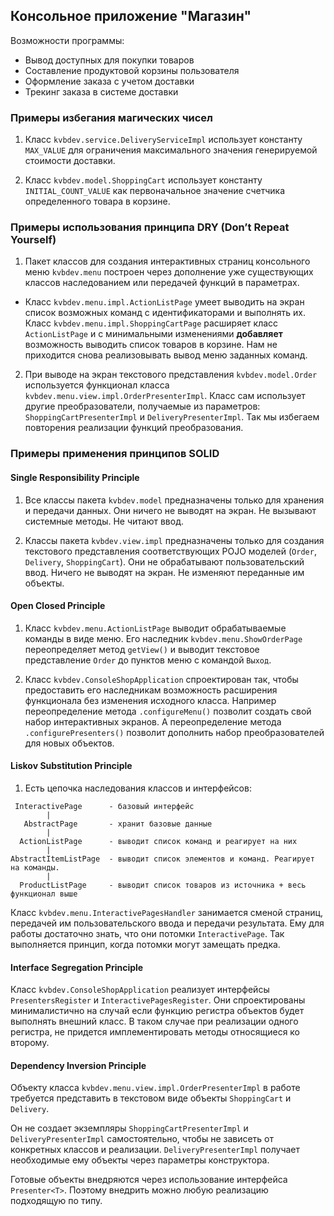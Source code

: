 ﻿## Консольное приложение "Магазин"

Возможности программы:

- Вывод доступных для покупки товаров
- Составление продуктовой корзины пользователя
- Оформление заказа с учетом доставки
- Трекинг заказа в системе доставки

### Примеры избегания магических чисел

1. Класс `kvbdev.service.DeliveryServiceImpl` использует константу `MAX_VALUE` для ограничения максимального значения генерируемой стоимости доставки.

2. Класс `kvbdev.model.ShoppingCart` использует константу `INITIAL_COUNT_VALUE` как первоначальное значение счетчика определенного товара в корзине.

### Примеры использования принципа DRY (Don’t Repeat Yourself)

1. Пакет классов для создания интерактивных страниц консольного меню `kvbdev.menu` построен через дополнение уже существующих классов наследованием или передачей функций в параметрах.
  - Класс `kvbdev.menu.impl.ActionListPage` умеет выводить на экран список возможных команд с идентификаторами и выполнять их. Класс `kvbdev.menu.impl.ShoppingCartPage` расширяет класс `ActionListPage` и с минимальными изменениями **добавляет** возможность выводить список товаров в корзине. Нам не приходится снова реализовывать вывод меню заданных команд.
2. При выводе на экран текстового представления `kvbdev.model.Order` используется функционал класса `kvbdev.menu.view.impl.OrderPresenterImpl`. Класс сам использует другие преобразователи, получаемые из параметров: `ShoppingCartPresenterImpl` и `DeliveryPresenterImpl`. Так мы избегаем повторения реализации функций преобразования.

### Примеры применения принципов SOLID

#### Single Responsibility Principle

1. Все классы пакета `kvbdev.model` предназначены только для хранения и передачи данных. Они ничего не выводят на экран. Не вызывают системные методы. Не читают ввод.

2. Классы пакета `kvbdev.view.impl` предназначены только для создания текстового представления соответствующих POJO моделей (`Order`, `Delivery`, `ShoppingCart`). Они не обрабатывают пользовательский ввод. Ничего не выводят на экран. Не изменяют переданные им объекты.

#### Open Closed Principle

1. Класс `kvbdev.menu.ActionListPage` выводит обрабатываемые команды в виде меню. Его наследник `kvbdev.menu.ShowOrderPage` переопределяет метод `getView()` и выводит текстовое представление `Order` до пунктов меню с командой `Выход`.

2. Класс `kvbdev.ConsoleShopApplication` спроектирован так, чтобы предоставить его наследникам возможность расширения функционала без изменения исходного класса. Например переопределение метода `.configureMenu()` позволит создать свой набор интерактивных экранов. А переопределение метода `.configurePresenters()` позволит дополнить набор преобразователей для новых объектов.

#### Liskov Substitution Principle

1. Есть цепочка наследования классов и интерфейсов:
```
 InteractivePage      - базовый интерфейс
        |
   AbstractPage       - хранит базовые данные
        |
  ActionListPage      - выводит список команд и реагирует на них
        |
AbstractItemListPage  - выводит список элементов и команд. Реагирует на команды.
        |
  ProductListPage     - выводит список товаров из источника + весь функционал выше
```
Класс `kvbdev.menu.InteractivePagesHandler` занимается сменой страниц, передачей им пользовательского ввода и передачи результата. Ему для работы достаточно знать, что они потомки `InteractivePage`. Так выполняется принцип, когда потомки могут замещать предка.

#### Interface Segregation Principle

Класс `kvbdev.ConsoleShopApplication` реализует интерфейсы `PresentersRegister` и `InteractivePagesRegister`. Они спроектированы минималистично на случай если функцию регистра объектов будет выполнять внешний класс. В таком случае при реализации одного регистра, не придется имплементировать методы относящиеся ко второму.

#### Dependency Inversion Principle

Объекту класса `kvbdev.menu.view.impl.OrderPresenterImpl` в работе требуется представить в текстовом виде объекты `ShoppingCart` и `Delivery`.

Он не создает экземпляры `ShoppingCartPresenterImpl` и `DeliveryPresenterImpl` самостоятельно, чтобы не зависеть от конкретных классов и реализации. `DeliveryPresenterImpl` получает необходимые ему объекты через параметры конструктора.

Готовые объекты внедряются через использование интерфейса `Presenter<T>`. Поэтому внедрить можно любую реализацию подходящую по типу.